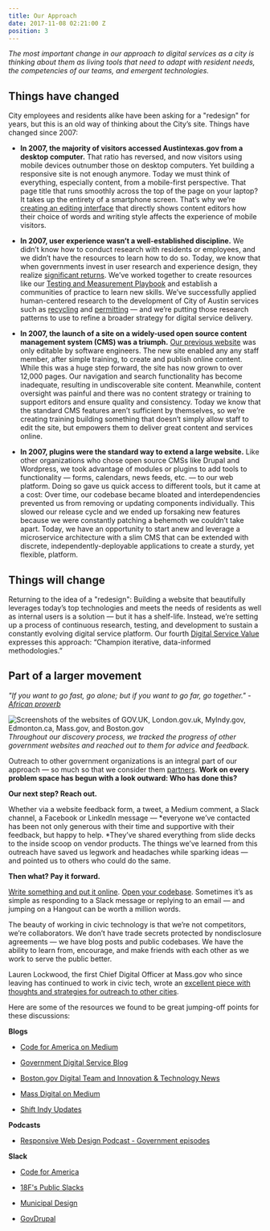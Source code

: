 ```yaml
---
title: Our Approach
date: 2017-11-08 02:21:00 Z
position: 3
---
```


*The most important change in our approach to digital services as a city is thinking about them as living tools that need to adapt with resident needs, the competencies of our teams, and emergent technologies.*

## Things have changed

City employees and residents alike have been asking for a "redesign" for years, but this is an old way of thinking about the City’s site. Things have changed since 2007:

* **In 2007, the majority of visitors accessed Austintexas.gov from a desktop computer.** That ratio has reversed, and now visitors using mobile devices outnumber those on desktop computers. Yet building a responsive site is not enough anymore.
  Today we must think of everything, especially content, from a mobile-first perspective. That page title that runs smoothly across the top of the page on your laptop? It takes up the entirety of a smartphone screen.  That’s why we’re [creating an editing interface](#heading=h.usuhc5o8ciy) that directly shows content editors how their choice of words and writing style affects the experience of mobile visitors.

* **In 2007, user experience wasn’t a well-established discipline.** We didn’t know how to conduct research with residents or employees, and we didn’t have the resources to learn how to do so.
  Today, we know that when governments invest in user research and experience design, they realize [significant returns](https://www.usability.gov/what-and-why/benefits-of-ucd.html). We’ve worked together to create resources like our [Testing and Measurement Playbook](https://goo.gl/u7YdK5) and establish a communities of practice to learn new skills. We’ve successfully applied human-centered research to the development of City of Austin services such as [recycling](https://medium.com/civiqueso/im-c%C3%A9line-bb0c8c9dcdc4) and [permitting](http://permittingatx.com/) — and we’re putting those research patterns to use to refine a broader strategy for digital service delivery.

* **In 2007, the launch of a site on a widely-used open source content management system (CMS) was a triumph.** [Our previous website](https://web.archive.org/web/20071025002251/http://www.ci.austin.tx.us:80/) was only editable by software engineers. The new site enabled any any staff member, after simple training, to create and publish online content. While this was a huge step forward, the site has now grown to over 12,000 pages. Our navigation and search functionality has become inadequate, resulting in undiscoverable site content. Meanwhile, content oversight was painful and there was no content strategy or training to support editors and ensure quality and consistency.
  Today we know that the standard CMS features aren’t sufficient by themselves, so we’re creating training building something that doesn’t simply allow staff to edit the site, but empowers them to deliver great content and services online.

* **In 2007, plugins were the standard way to extend a large website.** Like other organizations who chose open source CMSs like Drupal and Wordpress, we took advantage of modules or plugins to add tools to functionality — forms, calendars, news feeds, etc. — to our web platform. Doing so gave us quick access to different tools, but it came at a cost: Over time, our codebase became bloated and interdependencies prevented us from removing or updating components individually. This slowed our release cycle and we ended up forsaking new features because we were constantly patching a behemoth we couldn’t take apart.
  Today, we have an opportunity to start anew and leverage a microservice architecture with a slim CMS that can be extended with discrete, independently-deployable applications to create a sturdy, yet flexible, platform.

## Things will change

Returning to the idea of a "redesign": Building a website that beautifully leverages today’s top technologies and meets the needs of residents as well as internal users is a solution — but it has a shelf-life. Instead, we’re setting up a process of continuous research, testing, and development to sustain a constantly evolving digital service platform.
Our fourth [Digital Service Value](#heading=h.nlz2362apq9p) expresses this approach: “Champion iterative, data-informed methodologies.”

## Part of a larger movement
*"If you want to go fast, go alone; but if you want to go far, go together." - [African proverb](https://www.npr.org/sections/goatsandsoda/2016/07/30/487925796/it-takes-a-village-to-determine-the-origins-of-an-african-proverb)*

![Screenshots of the websites of GOV.UK, London.gov.uk, MyIndy.gov, Edmonton.ca, Mass.gov, and Boston.gov](/uploads/ComparisonSites.png)
*Throughout our discovery process, we tracked the progress of other government websites and reached out to them for advice and feedback.*

Outreach to other government organizations is an integral part of our approach — so much so that we consider them [partners](http://projects.austintexas.io/projects/austin-digital-services-discovery/about/teams-and-friends/#friends). **Work on every problem space has begun with a look outward: Who has done this?**

**Our next step? Reach out.**

Whether via a website feedback form, a tweet, a Medium comment, a Slack channel, a Facebook or LinkedIn message — \*everyone we’ve contacted has been not only generous with their time and supportive with their feedback, but happy to help. \*They’ve shared everything from slide decks to the inside scoop on vendor products. The things we’ve learned from this outreach have saved us legwork and headaches while sparking ideas — and pointed us to others who could do the same.

**Then what? Pay it forward.**

[Write something and put it online](https://medium.com/civiqueso). [Open your codebase](https://github.com/CityOfBoston/boston.gov). Sometimes it’s as simple as responding to a Slack message or replying to an email — and jumping on a Hangout can be worth a million words.

The beauty of working in civic technology is that we’re not competitors, we’re collaborators. We don’t have trade secrets protected by nondisclosure agreements — we have blog posts and public codebases. We have the ability to learn from, encourage, and make friends with each other as we work to serve the public better.

Lauren Lockwood, the first Chief Digital Officer at Mass.gov who since leaving has continued to work in civic tech, wrote an [excellent piece with thoughts and strategies for outreach to other cities](https://medium.com/@lflockwood/a-recipe-for-collaboration-between-cities-1e84d8f9b1b6).

Here are some of the resources we found to be great jumping-off points for these discussions:

**Blogs**

* [Code for America on Medium](https://medium.com/code-for-america)

* [Government Digital Service Blog](https://gds.blog.gov.uk/)

* [Boston.gov Digital Team and Innovation & Technology News](https://www.boston.gov/news?title=&field_contact_target_id%5B%5D=1526&field_published_date_value%5Bmin%5D%5Bdate%5D=&field_published_date_value%5Bmax%5D%5Bdate%5D=)

* [Mass Digital on Medium](https://medium.com/massdigital)

* [Shift Indy Updates](https://shift.indy.gov/updates/)

**Podcasts**

* [Responsive Web Design Podcast - Government episodes ](https://responsivewebdesign.com/tag/government/)

**Slack**

* [Code for America](https://cfa.typeform.com/to/RfZuFF)

* [18F's Public Slacks](https://chat.18f.gov/)

* [Municipal Design](http://municipaldesign.club/)

* [GovDrupal](https://govdrupal-slack.herokuapp.com/)